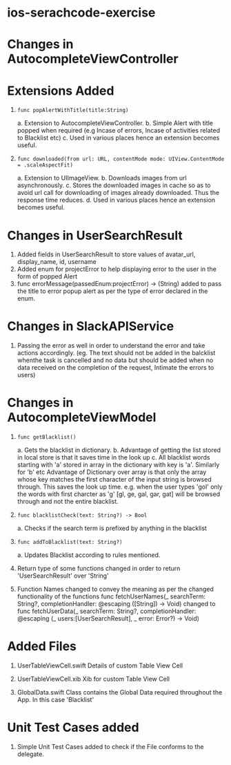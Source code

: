 # ios-serachcode-exercise

# Changes in AutocompleteViewController
# Extensions Added

1.     func popAlertWithTitle(title:String)
    a. Extension to AutocompleteViewController.
    b. Simple Alert with title popped when required (e.g Incase of errors, Incase of activities related to Blacklist etc)
    c. Used in various places hence an extension becomes useful.
    
2.     func downloaded(from url: URL, contentMode mode: UIView.ContentMode = .scaleAspectFit)
    a. Extension to UIImageView.
    b. Downloads images from url asynchronously.
    c. Stores the downloaded images in cache so as to avoid url call for downloading of images already downloaded. Thus the response time reduces.
    d. Used in various places hence an extension becomes useful.

# Changes in UserSearchResult

1. Added fields in UserSearchResult to store values of avatar_url, display_name, id, username
2. Added enum for projectError to help displaying error to the user in the form of popped Alert
3.  func errorMessage(passedEnum:projectError) -> (String)  added to pass the title to error popup alert as per the type of error declared in the enum.

# Changes in SlackAPIService
1. Passing the error as well in order to understand the error and take actions accordingly.
    (eg. The text should not be added in the balcklist whenthe task is cancelled and no data but should be added when no data received on the completion of the request, Intimate the errors to users)

# Changes in AutocompleteViewModel
1.     func getBlacklist()
    a. Gets the blacklist in dictionary.
    b. Advantage of getting the list stored in local store is that it saves time in the look up
    c.  All blacklist words starting with 'a' stored in array in the dictionary with key is 'a'. Similarly for 'b' etc
        Advantage of Dictionary over array is that only the array whose key matches the first character of the input string is browsed through. This saves the look up time.
        e.g. when the user types 'gol' only the words with first charcter as 'g' 
            [gl, ge, gal, gar, gat] will be browsed through and not the entire blacklist.

2.     func blacklistCheck(text: String?) -> Bool
    a. Checks if the search term is prefixed by anything in the blacklist

3.     func addToBlacklist(text: String?)
    a. Updates Blacklist according to rules mentioned.

4.  Return type of some functions changed in order to return 'UserSearchResult' over 'String'

5. Function Names changed to convey the meaning as per the changed functionality of the functions
      func fetchUserNames(_ searchTerm: String?, completionHandler: @escaping ([String]) -> Void) changed to
      func fetchUserData(_ searchTerm: String?, completionHandler: @escaping (_ users:[UserSearchResult], _ error: Error?) -> Void)

# Added Files
1.    UserTableViewCell.swift
        Details of custom Table View Cell
        
2.    UserTableViewCell.xib
        Xib for custom Table View Cell
        
3.    GlobalData.swift
        Class contains the Global Data required throughout the App. In this case 'Blacklist'

# Unit Test Cases added
1. Simple Unit Test Cases added to check if the File conforms to the delegate.
 
